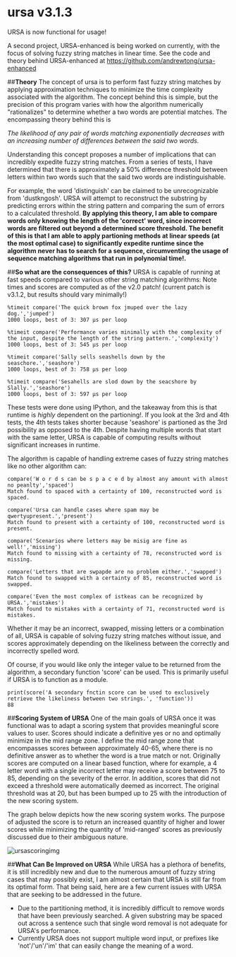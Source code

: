 # ursa v3.1.3
URSA is now functional for usage!

A second project, URSA-enhanced is being worked on currently, with the focus of solving fuzzy string matches in linear time.
See the code and theory behind URSA-enhanced at https://github.com/andrewtong/ursa-enhanced

##**Theory**
The concept of ursa is to perform fast fuzzy string matches by applying approximation techniques to minimize the time 
complexity associated with the algorithm.  The concept behind this is simple, but the precision of this program varies with 
how the algorithm numerically "rationalizes" to determine whether a two words are potential matches.  The encompassing theory
behind this is

*The likelihood of any pair of words matching exponentially decreases with an increasing number of differences between the 
said two words.* 

Understanding this concept proposes a number of implications that can incredibly expedite fuzzy string matches.  From a 
series of tests, I have determined that there is approximately a 50% difference threshold between letters within 
two words such that the said two words are indistinguishable.

For example, the word 'distinguish' can be claimed to be unrecognizable from 'dustkngosh'.  URSA will attempt to 
reconstruct the substring by predicting errors within the string pattern and comparing the sum of errors to a calculated
threshold.  **By applying this theory, I am able to compare words only knowing the length of the 'correct' word, since
incorrect words are filtered out beyond a determined score threshold.  The benefit of this is that I am able to apply
partioning methods at linear speeds (at the most optimal case) to significantly expedite runtime since the algorithm never
has to search for a sequence, circumventing the usage of sequence matching algorithms that run in polynomial time!.**

##**So what are the consequences of this?**
URSA is capable of running at fast speeds compared to various other string matching algorithms:
Note times and scores are computed as of the v2.0 patch! (current patch is v3.1.2, but results should vary minimally!)

```
%timeit compare('The quick brown fox jmuped over the lazy dog.','jumped')
1000 loops, best of 3: 307 μs per loop
```

```
%timeit compare('Performance varies minimally with the complexity of the input, despite the length of the string pattern.','complexity')
1000 loops, best of 3: 545 μs per loop
```

```
%timeit compare('Sally sells seashells down by the seaschore.','seashore')
1000 loops, best of 3: 758 μs per loop
```

```
%timeit compare('Sesahells are slod down by the seacshore by Slally.','seashore')
1000 loops, best of 3: 597 μs per loop
```

These tests were done using IPython, and the takeaway from this is that runtime is *highly* dependent on the partioning!.
If you look at the 3rd and 4th tests, the 4th tests takes shorter because 'seashore' is partioned as the 3rd possibility
as opposed to the 4th.  Despite having multiple words that start with the same letter, URSA is capable of computing results
without significant increases in runtime.  

The algorithm is capable of handling extreme cases of fuzzy string matches like no other algorithm can:

```
compare('W o r d s can be s p a c e d by almost any amount with almost no peanlty','spaced')
Match found to spaced with a certainty of 100, reconstructed word is spaced.
```

```
compare('Ursa can handle cases where spam may be qwertyupresent.','present')
Match found to present with a certainty of 100, reconstructed word is present.
```

```
compare('Scenarios where letters may be misig are fine as well!','missing')
Match found to missing with a certainty of 78, reconstructed word is missing.
```

```
compare('Letters that are swpapde are no problem either.','swapped')
Match found to swapped with a certainty of 85, reconstructed word is swapped.
```

```
compare('Even the most complex of istkeas can be recognized by URSA.','mistakes')
Match found to mistakes with a certainty of 71, reconstructed word is mistakes.
```

Whether it may be an incorrect, swapped, missing letters or a combination of all, URSA is capable of solving fuzzy string
matches without issue, and scores approximately depending on the likeliness between the correctly and incorrectly spelled
word.

Of course, if you would like only the integer value to be returned from the algorithm, a secondary function 'score' can be 
used.  This is primarily useful if URSA is to function as a module.

```
print(score('A secondary fnctin score can be used to exclusively retrieve the likeliness between two strings.', 'function'))
88
```

##**Scoring System of URSA**
One of the main goals of URSA once it was functional was to adapt a scoring system that provides meaningful score values to 
user.  Scores should indicate a definitive yes or no and optimally minimize in the mid range zone.  I define the mid range
zone that encompasses scores between approximately 40-65, where there is no definitive answer as to whether the word is 
a true match or not.  Originally scores are computed on a linear based function, where for example, a 4 letter word with 
a single incorrect letter may receive a score between 75 to 85, depending on the severity of the error. In addition, scores 
that did not exceed a threshold were automatically deemed as incorrect.  The original threshold was at 20, but has been 
bumped up to 25 with the introduction of the new scoring system.

The graph below depicts how the new scoring system works.  The purpose of adjusted the score is to return an increased 
quantity of higher and lower scores while minimizing the quantity of 'mid-ranged' scores as previously discussed due to 
their ambiguous nature.

![ursascoringimg](https://cloud.githubusercontent.com/assets/10404525/6912202/72a095f0-d721-11e4-8d79-6dc73fc9e8d7.png)

##**What Can Be Improved on URSA**
While URSA has a plethora of benefits, it is still incredibly new and due to the numerous amount of fuzzy string cases
that may possibly exist, I am almost certain that URSA is still far from its optimal form.  That being said, here are a few
current issues with URSA that are seeking to be addressed in the future.

- Due to the partitioning method, it is incredibly difficult to remove words that have been previously searched.  A given
  substring may be spaced out across a sentence such that single word removal is not adequate for URSA's performance.
- Currently URSA does not support multiple word input, or prefixes like 'not'/'un'/'im' that can easily change the meaning
  of a word.


